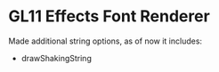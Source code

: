 # GL11 Effects Font Renderer
Made additional string options, as of now it includes:
* drawShakingString
